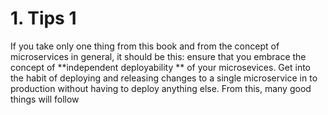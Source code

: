 # 1. Tips 1
If you take only one thing from this book and from the concept of microservices in general, it should be this: ensure that you embrace the concept of **independent deployability ** of your microsevices. Get into the habit of deploying and releasing changes to a single microservice in to production without having to deploy anything else. From this, many good things will follow